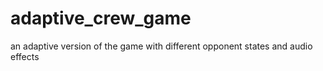 # adaptive_crew_game
an adaptive version of the game with different opponent states and audio effects
